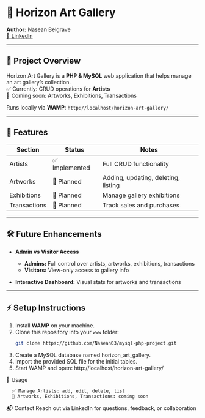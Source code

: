 # 🎨 Horizon Art Gallery

**Author:** Nasean Belgrave  
[🔗 LinkedIn](https://www.linkedin.com/in/nasean-belgrave-55209b220)

---

## 🌟 Project Overview

Horizon Art Gallery is a **PHP & MySQL** web application that helps manage an art gallery’s collection.  
✅ Currently: CRUD operations for **Artists**  
🚧 Coming soon: Artworks, Exhibitions, Transactions  

Runs locally via **WAMP**: `http://localhost/horizon-art-gallery/`

---

## 🎯 Features

| Section        | Status        | Notes                                   |
|----------------|---------------|----------------------------------------|
| Artists        | ✅ Implemented | Full CRUD functionality                 |
| Artworks       | 🚧 Planned     | Adding, updating, deleting, listing    |
| Exhibitions    | 🚧 Planned     | Manage gallery exhibitions             |
| Transactions   | 🚧 Planned     | Track sales and purchases              |

---

## 🛠 Future Enhancements

- **Admin vs Visitor Access**  
  - **Admins:** Full control over artists, artworks, exhibitions, transactions  
  - **Visitors:** View-only access to gallery info  

- **Interactive Dashboard:** Visual stats for artworks and transactions  

---

## ⚡ Setup Instructions

1. Install **WAMP** on your machine.  
2. Clone this repository into your `www` folder:  
   ```bash
   git clone https://github.com/Nasean03/mysql-php-project.git
3. Create a MySQL database named horizon_art_gallery.
4. Import the provided SQL file for the initial tables.
5. Start WAMP and open:
     http://localhost/horizon-art-gallery/


🚀 Usage
     
      ✅ Manage Artists: add, edit, delete, list
      🚧 Artworks, Exhibitions, Transactions: coming soon


📬 Contact
Reach out via LinkedIn for questions, feedback, or collaboration
